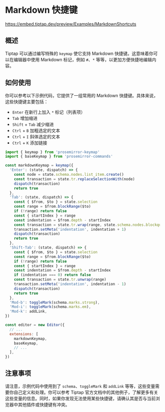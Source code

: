 # Markdown 快捷键

https://embed.tiptap.dev/preview/Examples/MarkdownShortcuts

## 概述

Tiptap 可以通过编写特殊的 `keymap` 使它支持 Markdown 快捷键。这意味着你可以在编辑器中使用 Markdown 标记，例如 `#`、`*` 等等，以更加方便快捷地编辑内容。

## 如何使用

你可以参考以下示例代码，它提供了一组常用的 Markdown 快捷键。具体来说，这些快捷键主要包括：

- `Enter` 在新行上加入 `*` 标记（列表项）
- `Tab` 增加缩进
- `Shift` + `Tab` 减少缩进
- `Ctrl` + `B` 加粗选定的文本
- `Ctrl` + `I` 斜体选定的文本
- `Ctrl` + `K` 添加链接

```javascript
import { keymap } from 'prosemirror-keymap'
import { baseKeymap } from 'prosemirror-commands'

const markdownKeymap = keymap({
  'Enter': (state, dispatch) => {
    const node = state.schema.nodes.list_item.create()
    const transaction = state.tr.replaceSelectionWith(node)
    dispatch(transaction)
    return true
  },
  'Tab': (state, dispatch) => {
    const { $from, $to } = state.selection
    const range = $from.blockRange($to)
    if (!range) return false
    const { startIndex } = range
    const indentation = $from.depth - startIndex
    const transaction = state.tr.wrap(range, state.schema.nodes.blockquote.create())
    transaction.setMeta('indentation', indentation + 1)
    dispatch(transaction)
    return true
  },
  'Shift-Tab': (state, dispatch) => {
    const { $from, $to } = state.selection
    const range = $from.blockRange($to)
    if (!range) return false
    const { startIndex } = range
    const indentation = $from.depth - startIndex
    if (indentation === 0) return false
    const transaction = state.tr.unwrap(range)
    transaction.setMeta('indentation', indentation - 1)
    dispatch(transaction)
    return true
  },
  'Mod-b': toggleMark(schema.marks.strong),
  'Mod-i': toggleMark(schema.marks.em),
  'Mod-k': addLink,
})

const editor = new Editor({
  // ...
  extensions: [
    markdownKeymap,
    baseKeymap,
    // ...
  ],
})
```

## 注意事项

请注意，示例代码中使用到了 `schema`、`toggleMark` 和 `addLink` 等等，这些变量需要你自己定义和处理。你可以参考 Tiptap 官方文档中的其他例子，了解更多有关这些变量的信息。同时，如果你发现无法使用某些快捷键，请确认其是否与当前浏览器中其他插件或快捷键有冲突。